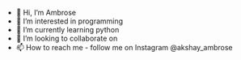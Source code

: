 - 👋 Hi, I’m Ambrose
- 👀 I’m interested in programming
- 🌱 I’m currently learning python
- 💞️ I’m looking to collaborate on 
- 📫 How to reach me - follow me on Instagram @akshay_ambrose

<!---
ambrouyir/ambrouyir is a ✨ special ✨ repository because its `README.md` (this file) appears on your GitHub profile.
You can click the Preview link to take a look at your changes.
--->
